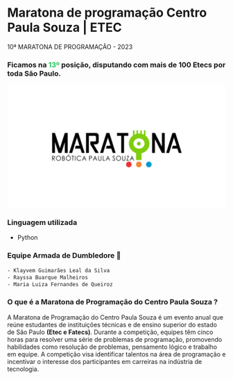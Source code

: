 # Maratona de programação Centro Paula Souza | ETEC
 10ª MARATONA DE PROGRAMAÇÃO - 2023    
    <h3>Ficamos na <span style="color:#22c55e">13º</span> posição, disputando com mais de 100 Etecs por toda São Paulo.</h3>

<img src="./imgs/maratona.png" width="600px" align-item="center" style="display: block; margin: 0 auto;">

### Linguagem utilizada
 - Python


### Equipe Armada de Dumbledore	🎩
    - Klayvem Guimarães Leal da Silva
    - Rayssa Buarque Malheiros
    - Maria Luiza Fernandes de Queiroz
    
### O que é a Maratona de Programação do Centro Paula Souza ?

A Maratona de Programação do Centro Paula Souza é um evento anual que reúne estudantes de instituições técnicas e de ensino superior do estado de São Paulo <strong>(Etec e Fatecs)</strong>. Durante a competição, equipes têm cinco horas para resolver uma série de problemas de programação, promovendo habilidades como resolução de problemas, pensamento lógico e trabalho em equipe. A competição visa identificar talentos na área de programação e incentivar o interesse dos participantes em carreiras na indústria de tecnologia.
